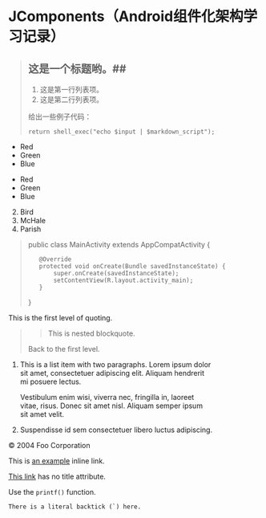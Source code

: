 # **JComponents（Android组件化架构学习记录）**

> ## 这是一个标题哟。##
>
> 1.   这是第一行列表项。
> 2.   这是第二行列表项。
>
> 给出一些例子代码：
>
>     return shell_exec("echo $input | $markdown_script");

*   Red
*   Green
*   Blue

+   Red
+   Green
+   Blue

2.  Bird
2.  McHale
1.  Parish

>    public class MainActivity extends AppCompatActivity {
>
>        @Override
>        protected void onCreate(Bundle savedInstanceState) {
>            super.onCreate(savedInstanceState);
>            setContentView(R.layout.activity_main);
>        }
>    }


 This is the first level of quoting.
>
> > This is nested blockquote.
>
> Back to the first level.


1.  This is a list item with two paragraphs. Lorem ipsum dolor  <br/>
    sit amet, consectetuer adipiscing elit. Aliquam hendrerit  <br/>
    mi posuere lectus.

    Vestibulum enim wisi, viverra nec, fringilla in, laoreet  <br/>
    vitae, risus. Donec sit amet nisl. Aliquam semper ipsum  <br/>
    sit amet velit.

2.  Suspendisse id sem consectetuer libero luctus adipiscing.


<div class="footer">
  &copy; 2004 Foo Corporation
</div>

This is [an example](http://example.com/ "Title") inline link.

[This link](http://example.net/) has no title attribute.

Use the `printf()` function.

``There is a literal backtick (`) here.``